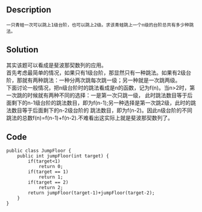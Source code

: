 ## Description
```
一只青蛙一次可以跳上1级台阶，也可以跳上2级。求该青蛙跳上一个n级的台阶总共有多少种跳法。
```
## Solution
其实该题可以看成是斐波那契数列的应用。<br>
首先考虑最简单的情况，如果只有1级台阶，那显然只有一种跳法。如果有2级台阶，那就有两种跳法：一种分两次跳每次跳一级；另一种就是一次跳两级。<br>
下面讨论一般情况，把n级台阶时的跳法看成是n的函数，记为f(n)。当n>2时，第一次跳的时候就有两种不同的选择：一是第一次只跳一级，
此时跳法数目等于后面剩下的n-1级台阶的跳法数目，即为f(n-1);另一种选择是第一次跳2级，此时的跳法数目等于后面剩下的n-2级台阶的
跳法数目，即为f(n-2)。因此n级台阶的不同跳法的总数f(n)=f(n-1)+f(n-2).不难看出这实际上就是斐波那契数列了。
## Code
```
public class JumpFloor {
    public int jumpFloor(int target) {
		if(target<1)
            return 0;
        if(target == 1)
            return 1;
        if(target == 2)
            return 2;
        return jumpFloor(target-1)+jumpFloor(target-2);
    }
}
```
